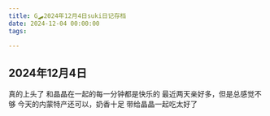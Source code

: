 ```yaml
---
title: G🛹2024年12月4日suki日记存档
date: 2024-12-04 00:00:00
tags:

---
```


## 2024年12月4日

真的上头了
和晶晶在一起的每一分钟都是快乐的
最近两天亲好多，但是总感觉不够
今天的内蒙特产还可以，奶香十足
带给晶晶一起吃太好了
